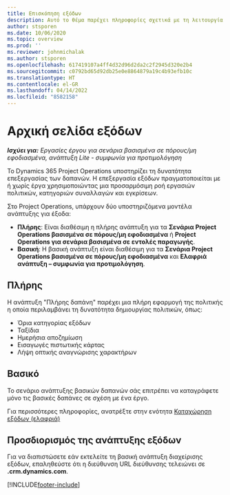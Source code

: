 ```yaml
---
title: Επισκόπηση εξόδων
description: Αυτό το θέμα παρέχει πληροφορίες σχετικά με τη λειτουργία εξόδων στο Project Operations.
author: stsporen
ms.date: 10/06/2020
ms.topic: overview
ms.prod: ''
ms.reviewer: johnmichalak
ms.author: stsporen
ms.openlocfilehash: 617419107a4ff4d32d96d2da2c2f2945d320e2b4
ms.sourcegitcommit: c0792bd65d92db25e0e8864879a19c4b93efb10c
ms.translationtype: HT
ms.contentlocale: el-GR
ms.lasthandoff: 04/14/2022
ms.locfileid: "8582158"
---
```

# <a name="expense-home-page"></a>Αρχική σελίδα εξόδων

_**Ισχύει για:** Εργασίες έργου για σενάρια βασισμένα σε πόρους/μη εφοδιασμένα, ανάπτυξη Lite - συμφωνία για προτιμολόγηση_


Το Dynamics 365 Project Operations υποστηρίζει τη δυνατότητα επεξεργασίας των δαπανών. Η επεξεργασία εξόδων πραγματοποιείται με ή χωρίς έργα χρησιμοποιώντας μια προσαρμόσιμη ροή εργασιών πολιτικών, κατηγοριών συναλλαγών και εγκρίσεων.

Στο Project Operations, υπάρχουν δύο υποστηριζόμενα μοντέλα ανάπτυξης για έξοδα: 

- **Πλήρης**: Είναι διαθέσιμη η πλήρης ανάπτυξη για τα **Σενάρια Project Operations βασισμένα σε πόρους/μη εφοδιασμένα** ή **Project Operations για σενάρια βασισμένα σε εντολές παραγωγής**.
- **Βασική**: Η βασική ανάπτυξη είναι διαθέσιμη για τα **Σενάρια Project Operations βασισμένα σε πόρους/μη εφοδιασμένα** και **Ελαφριά ανάπτυξη – συμφωνία για προτιμολόγηση**.

## <a name="full"></a>Πλήρης 
Η ανάπτυξη "Πλήρης δαπάνη" παρέχει μια πλήρη εφαρμογή της πολιτικής η οποία περιλαμβάνει τη δυνατότητα δημιουργίας πολιτικών, όπως:

  - Όρια κατηγορίας εξόδων
  - Ταξίδια
  - Ημερήσια αποζημίωση
  - Εισαγωγές πιστωτικής κάρτας
  - Λήψη οπτικής αναγνώρισης χαρακτήρων

## <a name="basic"></a>Βασικό 
Το σενάριο ανάπτυξης βασικών δαπανών σάς επιτρέπει να καταγράφετε μόνο τις βασικές δαπάνες σε σχέση με ένα έργο. 

Για περισσότερες πληροφορίες, ανατρέξτε στην ενότητα [Καταχώρηση εξόδων (ελαφριά)](basic-expense.md)

## <a name="determine-your-expense-deployment"></a>Προσδιορισμός της ανάπτυξης εξόδων
Για να διαπιστώσετε εάν εκτελείτε τη βασική ανάπτυξη διαχείρισης εξόδων, επαληθεύστε ότι η διεύθυνση URL διεύθυνσης τελειώνει σε **.crm.dynamics.com**. 


[!INCLUDE[footer-include](../includes/footer-banner.md)]